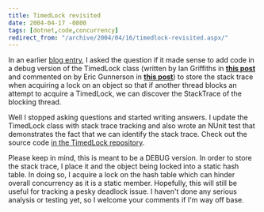 ```yaml
---
title: TimedLock revisited
date: 2004-04-17 -0800
tags: [dotnet,code,concurrency]
redirect_from: "/archive/2004/04/16/timedlock-revisited.aspx/"
---
```


In an earlier [blog entry](https://haacked.com/archive/2004/03/26/lock-statement-with-timeout.aspx/),
I asked the question if it made sense to add code in a debug version of
the TimedLock class (written by Ian Griffiths in [**this
post**](http://www.interact-sw.co.uk/iangblog/2004/03/23/locking) and
commented on by Eric Gunnerson in [**this
post**](http://blogs.msdn.com/ericgu/archive/2004/03/24/95743.aspx)) to
store the stack trace when acquiring a lock on an object so that if
another thread blocks an attempt to acquire a TimedLock, we can discover
the StackTrace of the blocking thread.

Well I stopped asking questions and started writing answers. I update
the TimedLock class with stack trace tracking and also wrote an NUnit
test that demonstrates the fact that we can identify the stack trace. 
Check out the source code [in the TimedLock repository](https://github.com/Haacked/TimedLock/).

Please keep in mind, this is meant to be a DEBUG version. In order to
store the stack trace, I place it and the object being locked into a
static hash table. In doing so, I acquire a lock on the hash table which
can hinder overall concurrency as it is a static member. Hopefully, this
will still be useful for tracking a pesky deadlock issue. I haven't done
any serious analysis or testing yet, so I welcome your comments if I'm
way off base.

